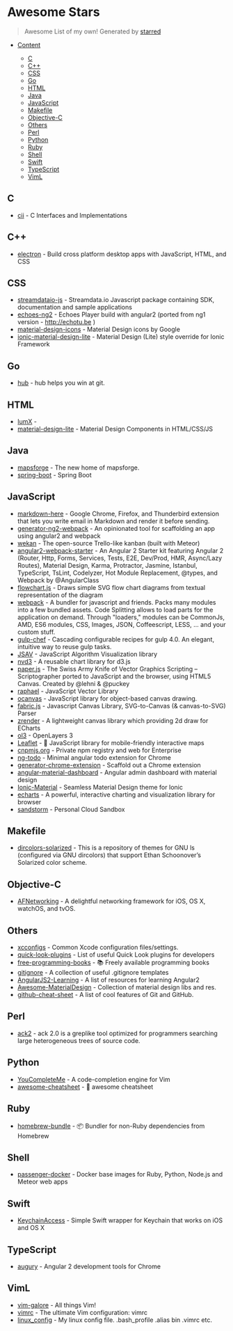 # Awesome Stars

> Awesome List of my own!  Generated by [starred](https://github.com/maguowei/starred)


- [Content](#starred)


    - [C](#c)
    - [C++](#c++)
    - [CSS](#css)
    - [Go](#go)
    - [HTML](#html)
    - [Java](#java)
    - [JavaScript](#javascript)
    - [Makefile](#makefile)
    - [Objective-C](#objective-c)
    - [Others](#others)
    - [Perl](#perl)
    - [Python](#python)
    - [Ruby](#ruby)
    - [Shell](#shell)
    - [Swift](#swift)
    - [TypeScript](#typescript)
    - [VimL](#viml)

## C

* [cii](https://github.com/drh/cii) - C Interfaces and Implementations

## C++

* [electron](https://github.com/electron/electron) - Build cross platform desktop apps with JavaScript, HTML, and CSS

## CSS

* [streamdataio-js](https://github.com/streamdataio/streamdataio-js) - Streamdata.io Javascript package containing SDK, documentation and sample applications
* [echoes-ng2](https://github.com/orizens/echoes-ng2) - Echoes Player build with angular2 (ported from ng1 version - http://echotu.be )
* [material-design-icons](https://github.com/google/material-design-icons) - Material Design icons by Google
* [ionic-material-design-lite](https://github.com/delta98/ionic-material-design-lite) - Material Design (Lite) style override for Ionic Framework

## Go

* [hub](https://github.com/github/hub) - hub helps you win at git.

## HTML

* [lumX](https://github.com/lumapps/lumX) - 
* [material-design-lite](https://github.com/google/material-design-lite) - Material Design Components in HTML/CSS/JS

## Java

* [mapsforge](https://github.com/mapsforge/mapsforge) - The new home of mapsforge.
* [spring-boot](https://github.com/spring-projects/spring-boot) - Spring Boot

## JavaScript

* [markdown-here](https://github.com/adam-p/markdown-here) - Google Chrome, Firefox, and Thunderbird extension that lets you write email in Markdown and render it before sending.
* [generator-ng2-webpack](https://github.com/cmelion/generator-ng2-webpack) - An opinionated tool for scaffolding an app using angular2 and webpack
* [wekan](https://github.com/wekan/wekan) - The open-source Trello-like kanban (built with Meteor)
* [angular2-webpack-starter](https://github.com/AngularClass/angular2-webpack-starter) - An Angular 2 Starter kit featuring Angular 2 (Router, Http, Forms, Services, Tests, E2E, Dev/Prod, HMR, Async/Lazy Routes), Material Design, Karma, Protractor, Jasmine, Istanbul, TypeScript, TsLint, Codelyzer, Hot Module Replacement, @types, and Webpack by @AngularClass
* [flowchart.js](https://github.com/adrai/flowchart.js) - Draws simple SVG flow chart diagrams from textual representation of the diagram
* [webpack](https://github.com/webpack/webpack) - A bundler for javascript and friends. Packs many modules into a few bundled assets. Code Splitting allows to load parts for the application on demand. Through "loaders," modules can be CommonJs, AMD, ES6 modules, CSS, Images, JSON, Coffeescript, LESS, ... and your custom stuff.
* [gulp-chef](https://github.com/gulp-cookery/gulp-chef) - Cascading configurable recipes for gulp 4.0. An elegant, intuitive way to reuse gulp tasks.
* [JSAV](https://github.com/vkaravir/JSAV) - JavaScript Algorithm Visualization library
* [nvd3](https://github.com/nvd3-community/nvd3) - A reusable chart library for d3.js
* [paper.js](https://github.com/paperjs/paper.js) - The Swiss Army Knife of Vector Graphics Scripting – Scriptographer ported to JavaScript and the browser, using HTML5 Canvas. Created by @lehni & @puckey
* [raphael](https://github.com/DmitryBaranovskiy/raphael) - JavaScript Vector Library
* [ocanvas](https://github.com/koggdal/ocanvas) - JavaScript library for object-based canvas drawing.
* [fabric.js](https://github.com/kangax/fabric.js) - Javascript Canvas Library, SVG-to-Canvas (& canvas-to-SVG) Parser
* [zrender](https://github.com/ecomfe/zrender) - A lightweight canvas library which providing 2d draw for ECharts
* [ol3](https://github.com/openlayers/ol3) - OpenLayers 3
* [Leaflet](https://github.com/Leaflet/Leaflet) - :leaves: JavaScript library for mobile-friendly interactive maps
* [cnpmjs.org](https://github.com/cnpm/cnpmjs.org) - Private npm registry and web for Enterprise
* [ng-todo](https://github.com/davidtran/ng-todo) - Minimal angular todo extension for Chrome
* [generator-chrome-extension](https://github.com/yeoman/generator-chrome-extension) - Scaffold out a Chrome extension
* [angular-material-dashboard](https://github.com/flatlogic/angular-material-dashboard) - Angular admin dashboard with material design
* [Ionic-Material](https://github.com/zachfitz/Ionic-Material) - Seamless Material Design theme for Ionic
* [echarts](https://github.com/ecomfe/echarts) - A powerful, interactive charting and visualization library for browser
* [sandstorm](https://github.com/sandstorm-io/sandstorm) - Personal Cloud Sandbox

## Makefile

* [dircolors-solarized](https://github.com/seebi/dircolors-solarized) - This is a repository of themes for GNU ls (configured via GNU dircolors) that support Ethan Schoonover’s Solarized color scheme.

## Objective-C

* [AFNetworking](https://github.com/AFNetworking/AFNetworking) - A delightful networking framework for iOS, OS X, watchOS, and tvOS.

## Others

* [xcconfigs](https://github.com/jspahrsummers/xcconfigs) - Common Xcode configuration files/settings.
* [quick-look-plugins](https://github.com/sindresorhus/quick-look-plugins) - List of useful Quick Look plugins for developers
* [free-programming-books](https://github.com/vhf/free-programming-books) - :books: Freely available programming books
* [gitignore](https://github.com/github/gitignore) - A collection of useful .gitignore templates
* [AngularJS2-Learning](https://github.com/jmcunningham/AngularJS2-Learning) - A list of resources for learning Angular2
* [Awesome-MaterialDesign](https://github.com/lightSky/Awesome-MaterialDesign) - Collection of material design libs and res.
* [github-cheat-sheet](https://github.com/tiimgreen/github-cheat-sheet) - A list of cool features of Git and GitHub.

## Perl

* [ack2](https://github.com/petdance/ack2) - ack 2.0 is a greplike tool optimized for programmers searching large heterogeneous trees of source code.

## Python

* [YouCompleteMe](https://github.com/Valloric/YouCompleteMe) - A code-completion engine for Vim
* [awesome-cheatsheet](https://github.com/detailyang/awesome-cheatsheet) - :beers: awesome cheatsheet

## Ruby

* [homebrew-bundle](https://github.com/Homebrew/homebrew-bundle) - :package: Bundler for non-Ruby dependencies from Homebrew

## Shell

* [passenger-docker](https://github.com/phusion/passenger-docker) - Docker base images for Ruby, Python, Node.js and Meteor web apps

## Swift

* [KeychainAccess](https://github.com/kishikawakatsumi/KeychainAccess) - Simple Swift wrapper for Keychain that works on iOS and OS X

## TypeScript

* [augury](https://github.com/rangle/augury) - Angular 2 development tools for Chrome

## VimL

* [vim-galore](https://github.com/mhinz/vim-galore) - All things Vim!
* [vimrc](https://github.com/amix/vimrc) - The ultimate Vim configuration: vimrc
* [linux_config](https://github.com/wklken/linux_config) - My linux config file. .bash_profile .alias bin .vimrc etc.

